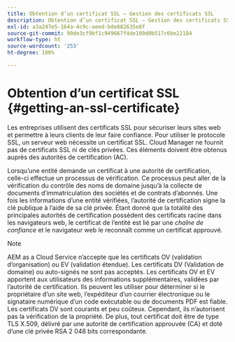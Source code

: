 ```yaml
---
title: Obtention d’un certificat SSL – Gestion des certificats SSL
description: Obtention d’un certificat SSL – Gestion des certificats SSL
exl-id: a3a247e5-164a-4c9c-aeed-bde882635e6f
source-git-commit: 90de3cf9bf1c949667f4de109d0b517c6be22184
workflow-type: ht
source-wordcount: '253'
ht-degree: 100%

---
```


# Obtention d’un certificat SSL {#getting-an-ssl-certificate}

Les entreprises utilisent des certificats SSL pour sécuriser leurs sites web et permettre à leurs clients de leur faire confiance. Pour utiliser le protocole SSL, un serveur web nécessite un certificat SSL. Cloud Manager ne fournit pas de certificats SSL ni de clés privées. Ces éléments doivent être obtenus auprès des autorités de certification (AC).

Lorsqu’une entité demande un certificat à une autorité de certification, celle-ci effectue un processus de vérification. Ce processus peut aller de la vérification du contrôle des noms de domaine jusqu’à la collecte de documents d’immatriculation des sociétés et de contrats d’abonnés. Une fois les informations d’une entité vérifiées, l’autorité de certification signe la clé publique à l’aide de sa clé privée. Étant donné que la totalité des principales autorités de certification possèdent des certificats racine dans les navigateurs web, le certificat de l’entité est lié par une *chaîne de confiance* et le navigateur web le reconnaît comme un certificat approuvé.

>[!NOTE]
>AEM as a Cloud Service n’accepte que les certificats OV (validation d’organisation) ou EV (validation étendue). Les certificats DV (Validation de domaine) ou auto-signés ne sont pas acceptés. Les certificats OV et EV apportent aux utilisateurs des informations supplémentaires, validées par l’autorité de certification. Ils peuvent les utiliser pour déterminer si le propriétaire d’un site web, l’expéditeur d’un courrier électronique ou le signataire numérique d’un code exécutable ou de documents PDF est fiable. Les certificats DV sont courants et peu coûteux. Cependant, ils n’autorisent pas la vérification de la propriété.
>De plus, tout certificat doit être de type TLS X.509, délivré par une autorité de certification approuvée (CA) et doté d’une clé privée RSA 2 048 bits correspondante.
